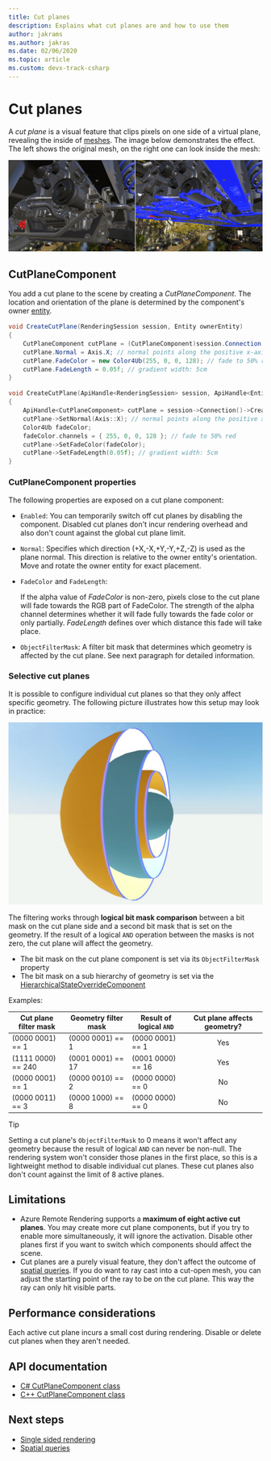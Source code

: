 ```yaml
---
title: Cut planes
description: Explains what cut planes are and how to use them
author: jakrams
ms.author: jakras
ms.date: 02/06/2020
ms.topic: article
ms.custom: devx-track-csharp
---
```


# Cut planes

A *cut plane* is a visual feature that clips pixels on one side of a virtual plane, revealing the inside of [meshes](../../concepts/meshes.md).
The image below demonstrates the effect. The left shows the original mesh, on the right one can look inside the mesh:

![Cut plane](./media/cutplane-1.png)

## CutPlaneComponent

You add a cut plane to the scene by creating a *CutPlaneComponent*. The location and orientation of the plane is determined by the component's owner [entity](../../concepts/entities.md).

```cs
void CreateCutPlane(RenderingSession session, Entity ownerEntity)
{
    CutPlaneComponent cutPlane = (CutPlaneComponent)session.Connection.CreateComponent(ObjectType.CutPlaneComponent, ownerEntity);
    cutPlane.Normal = Axis.X; // normal points along the positive x-axis of the owner object's orientation
    cutPlane.FadeColor = new Color4Ub(255, 0, 0, 128); // fade to 50% red
    cutPlane.FadeLength = 0.05f; // gradient width: 5cm
}
```

```cpp
void CreateCutPlane(ApiHandle<RenderingSession> session, ApiHandle<Entity> ownerEntity)
{
    ApiHandle<CutPlaneComponent> cutPlane = session->Connection()->CreateComponent(ObjectType::CutPlaneComponent, ownerEntity)->as<CutPlaneComponent>();;
    cutPlane->SetNormal(Axis::X); // normal points along the positive x-axis of the owner object's orientation
    Color4Ub fadeColor;
    fadeColor.channels = { 255, 0, 0, 128 }; // fade to 50% red
    cutPlane->SetFadeColor(fadeColor);
    cutPlane->SetFadeLength(0.05f); // gradient width: 5cm
}
```

### CutPlaneComponent properties

The following properties are exposed on a cut plane component:

* `Enabled`: You can temporarily switch off cut planes by disabling the component. Disabled cut planes don't incur rendering overhead and also don't count against the global cut plane limit.

* `Normal`: Specifies which direction (+X,-X,+Y,-Y,+Z,-Z) is used as the plane normal. This direction is relative to the owner entity's orientation. Move and rotate the owner entity for exact placement.

* `FadeColor` and `FadeLength`:

  If the alpha value of *FadeColor* is non-zero, pixels close to the cut plane will fade towards the RGB part of FadeColor. The strength of the alpha channel determines whether it will fade fully towards the fade color or only partially. *FadeLength* defines over which distance this fade will take place.

* `ObjectFilterMask`: A filter bit mask that determines which geometry is affected by the cut plane. See next paragraph for detailed information.

### Selective cut planes

It is possible to configure individual cut planes so that they only affect specific geometry. The following picture illustrates how this setup may look in practice:

![Selective cut planes](./media/selective-cut-planes.png)

The filtering works through **logical bit mask comparison** between a bit mask on the cut plane side and a second bit mask that is set on the geometry. If the result of a logical `AND` operation between the masks is not zero, the cut plane will affect the geometry.

* The bit mask on the cut plane component is set via its `ObjectFilterMask` property
* The bit mask on a sub hierarchy of geometry is set via the [HierarchicalStateOverrideComponent](override-hierarchical-state.md#features)

Examples:

| Cut plane filter mask | Geometry filter mask  | Result of logical `AND` | Cut plane affects geometry?  |
|--------------------|-------------------|-------------------|:----------------------------:|
| (0000 0001) == 1   | (0000 0001) == 1  | (0000 0001) == 1  | Yes |
| (1111 0000) == 240 | (0001 0001) == 17 | (0001 0000) == 16 | Yes |
| (0000 0001) == 1   | (0000 0010) == 2  | (0000 0000) == 0  | No |
| (0000 0011) == 3   | (0000 1000) == 8  | (0000 0000) == 0  | No |

>[!TIP]
> Setting a cut plane's `ObjectFilterMask` to 0 means it won't affect any geometry because the result of logical `AND` can never be non-null. The rendering system won't consider those planes in the first place, so this is a lightweight method to disable individual cut planes. These cut planes also don't count against the limit of 8 active planes.

## Limitations

* Azure Remote Rendering supports a **maximum of eight active cut planes**. You may create more cut plane components, but if you try to enable more simultaneously, it will ignore the activation. Disable other planes first if you want to switch which components should affect the scene.
* Cut planes are a purely visual feature, they don't affect the outcome of [spatial queries](spatial-queries.md). If you do want to ray cast into a cut-open mesh, you can adjust the starting point of the ray to be on the cut plane. This way the ray can only hit visible parts.

## Performance considerations

Each active cut plane incurs a small cost during rendering. Disable or delete cut planes when they aren't needed.

## API documentation

* [C# CutPlaneComponent class](/dotnet/api/microsoft.azure.remoterendering.cutplanecomponent)
* [C++ CutPlaneComponent class](/cpp/api/remote-rendering/cutplanecomponent)

## Next steps

* [Single sided rendering](single-sided-rendering.md)
* [Spatial queries](spatial-queries.md)